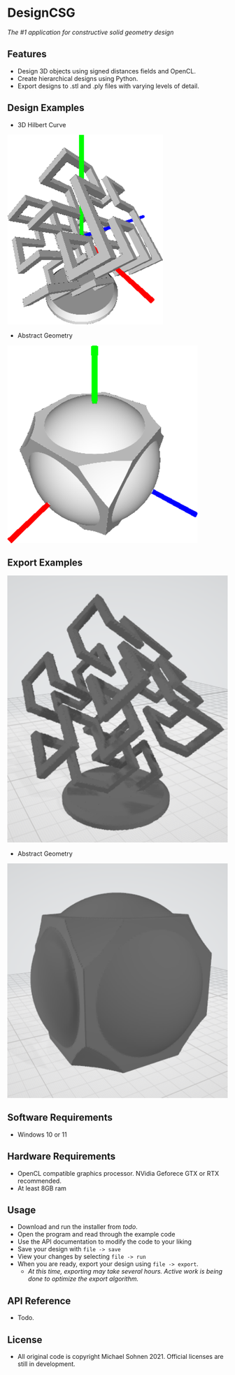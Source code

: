 # DesignCSG

*The #1 application for constructive solid geometry design*

## Features
* Design 3D objects using signed distances fields and OpenCL.
* Create hierarchical designs using Python.
* Export designs to .stl and .ply files with varying levels of detail.

## Design Examples
* 3D Hilbert Curve
  
![3D Hilbert Curve](FilesForREADME/Hilbert.png)
* Abstract Geometry
  
![Abstract Geometry](FilesForREADME/Design1.png)

## Export Examples

![3D Hilbert Curve](FilesForREADME/HilbertExport.png)
* Abstract Geometry
  
![Abstract Geometry](FilesForREADME/Design1Export.png)

## Software Requirements
* Windows 10 or 11
## Hardware Requirements
* OpenCL compatible graphics processor. NVidia Geforece GTX or RTX recommended. 
* At least 8GB ram
## Usage
* Download and run the installer from *todo*.
* Open the program and read through the example code
* Use the API documentation to modify the code to your liking
* Save your design with `file -> save`
* View your changes by selecting `file -> run`
* When you are ready, export your design using `file -> export`.
    * *At this time, exporting may take several hours. Active work is being done to optimize the export algorithm.*
## API Reference
* Todo.
## License
* All original code is copyright Michael Sohnen 2021. Official licenses are still in development.
